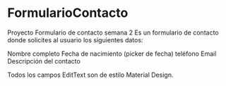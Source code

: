 # FormularioContacto
Proyecto Formulario de contacto semana 2
Es un formulario de contacto donde solicites al usuario los siguientes datos:

Nombre completo
Fecha de nacimiento (picker de fecha)
teléfono
Email
Descripción del contacto

Todos los campos EditText son de estilo Material Design.
